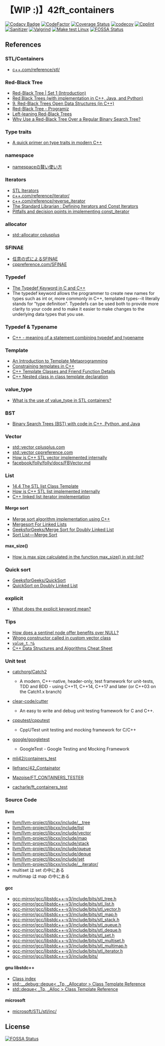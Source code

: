 # 【WIP :)】42ft_containers
[![Codacy Badge](https://app.codacy.com/project/badge/Grade/f2867fa20ec54f7e9df02d36de0642e8)](https://www.codacy.com/gh/solareenlo/42ft_containers/dashboard?utm_source=github.com&amp;utm_medium=referral&amp;utm_content=solareenlo/42ft_containers&amp;utm_campaign=Badge_Grade)
[![CodeFactor](https://www.codefactor.io/repository/github/solareenlo/42ft_containers/badge)](https://www.codefactor.io/repository/github/solareenlo/42ft_containers)
[![Coverage Status](https://coveralls.io/repos/github/solareenlo/42ft_containers/badge.svg?branch=main)](https://coveralls.io/github/solareenlo/42ft_containers?branch=main)
[![codecov](https://codecov.io/gh/solareenlo/42ft_containers/branch/main/graph/badge.svg?token=1FO5VN1PWG)](https://codecov.io/gh/solareenlo/42ft_containers)
[![Cpplint](https://github.com/solareenlo/42ft_containers/actions/workflows/cpplint.yml/badge.svg)](https://github.com/solareenlo/42ft_containers/actions/workflows/cpplint.yml)
[![Sanitizer](https://github.com/solareenlo/42ft_containers/actions/workflows/sanitizer.yml/badge.svg)](https://github.com/solareenlo/42ft_containers/actions/workflows/sanitizer.yml)
[![Valgrind](https://github.com/solareenlo/42ft_containers/actions/workflows/valgrind.yml/badge.svg)](https://github.com/solareenlo/42ft_containers/actions/workflows/valgrind.yml)
[![Make test Linux](https://github.com/solareenlo/42ft_containers/actions/workflows/make_test_linux.yml/badge.svg)](https://github.com/solareenlo/42ft_containers/actions/workflows/make_test_linux.yml)
[![FOSSA Status](https://app.fossa.com/api/projects/git%2Bgithub.com%2Fsolareenlo%2F42ft_containers.svg?type=shield)](https://app.fossa.com/projects/git%2Bgithub.com%2Fsolareenlo%2F42ft_containers?ref=badge_shield)

## References
### STL/Containers
-   [c++.com/reference/stl/](https://www.cplusplus.com/reference/stl/)

### Red-Black Tree
-   [Red-Black Tree | Set 1 (Introduction)](https://www.geeksforgeeks.org/red-black-tree-set-1-introduction-2/)
-   [Red Black Trees (with implementation in C++, Java, and Python)](https://algorithmtutor.com/Data-Structures/Tree/Red-Black-Trees/)
-   [9. Red-Black Trees Open Data Structures (in C++)](https://opendatastructures.org/ods-cpp/9_Red_Black_Trees.html)
-   [Red-Black Tree - Programiz](https://www.programiz.com/dsa/red-black-tree)
-   [Left-leaning Red-Black Trees](https://www.cs.princeton.edu/~rs/talks/LLRB/LLRB.pdf)
-   [Why Use a Red-Black Tree Over a Regular Binary Search Tree?](https://medium.com/@ben.tom.vincent/why-use-a-red-black-tree-over-a-regular-binary-search-tree-a63857916907)

### Type traits
-   [A quick primer on type traits in modern C++](https://www.internalpointers.com/post/quick-primer-type-traits-modern-cpp)

### namespace
-   [namespaceの賢い使い方](https://qiita.com/_EnumHack/items/430da105a541f9ecd774)

### Iterators
-   [STL Iterators](https://www.cs.helsinki.fi/u/tpkarkka/alglib/k06/lectures/iterators.html)
-   [c++.com/reference/iterator/](https://www.cplusplus.com/reference/iterator/)
-   [c++.com/reference/reverse_iterator](http://www.cplusplus.com/reference/iterator/reverse_iterator/)
-   [The Standard Librarian : Defining Iterators and Const Iterators](https://www.drdobbs.com/the-standard-librarian-defining-iterato/184401331)
-   [Pitfalls and decision points in implementing const_iterator](https://quuxplusone.github.io/blog/2018/12/01/const-iterator-antipatterns/)

### allocator
-   [std::allocator cplusplus](https://www.cplusplus.com/reference/memory/allocator/)

### SFINAE
-   [任意の式によるSFINAE](https://cpprefjp.github.io/lang/cpp11/sfinae_expressions.html)
-   [cppreference.com/SFINAE](https://en.cppreference.com/w/cpp/language/sfinae)

### Typedef
-   [The Typedef Keyword in C and C++](https://www.cprogramming.com/tutorial/typedef.html)
-   The typedef keyword allows the programmer to create new names for types such as int or, more commonly in C++, templated types--it literally stands for "type definition". Typedefs can be used both to provide more clarity to your code and to make it easier to make changes to the underlying data types that you use.

### Typedef & Typename
-   [C++ - meaning of a statement combining typedef and typename](https://stackoverflow.com/questions/18385418/c-meaning-of-a-statement-combining-typedef-and-typename)

### Template
-   [An Introduction to Template Metaprogramming](http://cppedinburgh.uk/slides/201603-tmp.pdf)
-   [Constraining templates in C++](https://pankajraghav.com/2020/03/22/Templates.html)
-   [C++ Template Classes and Friend Function Details](https://web.mst.edu/~nmjxv3/articles/templates.html)
-   [C++ Nested class in class template declaration](https://stackoverflow.com/questions/30287402/c-nested-class-in-class-template-declaration)

### value_type
-   [What is the use of value_type in STL containers?](https://stackoverflow.com/questions/44571362/what-is-the-use-of-value-type-in-stl-containers/44571482#44571482)

### BST
-   [Binary Search Trees (BST) with code in C++, Python, and Java](https://algorithmtutor.com/Data-Structures/Tree/Binary-Search-Trees/)

### Vector
-   [std::vector cplusplus.com](https://www.cplusplus.com/reference/vector/vector/?kw=vector)
-   [std::vector cppreference.com](https://en.cppreference.com/w/cpp/container/vector)
-   [How is C++ STL vector implemented internally](https://codefreakr.com/how-is-c-stl-implemented-internally/)
-   [facebook/folly/folly/docs/FBVector.md](https://github.com/facebook/folly/blob/master/folly/docs/FBVector.md)

### List
-   [14.4 The STL list<T> Class Template](https://cs.calvin.edu/activities/books/c++/intro/3e/WebItems/Ch14-Web/STL-List-14.4.pdf)
-   [How is C++ STL list implemented internally](https://codefreakr.com/how-is-c-stl-list-implemented-internally/)
-   [C++ linked list iterator implementation](https://codereview.stackexchange.com/questions/216444/c-linked-list-iterator-implementation)
#### Merge sort
-   [Merge sort algorithm implementation using C++](https://github.com/ElHuaco/ft_containers)
-   [Mergesort For Linked Lists](https://www.chiark.greenend.org.uk/~sgtatham/algorithms/listsort.html)
-   [GeeksforGeeks/Merge Sort for Doubly Linked List](https://www.geeksforgeeks.org/merge-sort-for-doubly-linked-list/)
-   [Sort List — Merge Sort](https://afteracademy.com/blog/sort-list-merge-sort)

#### max_size()
-   [How is max size calculated in the function max_size() in std::list?](https://stackoverflow.com/questions/7949486/how-is-max-size-calculated-in-the-function-max-size-in-stdlist/7949501#7949501)

### Quick sort
-   [GeeksforGeeks/QuickSort](https://www.geeksforgeeks.org/quick-sort/)
-   [QuickSort on Doubly Linked List](https://www.geeksforgeeks.org/quicksort-for-linked-list/)

### explicit
-   [What does the explicit keyword mean?](https://stackoverflow.com/questions/121162/what-does-the-explicit-keyword-mean)

### Tips
-   [How does a sentinel node offer benefits over NULL?](https://stackoverflow.com/questions/5384358/how-does-a-sentinel-node-offer-benefits-over-null)
-   [Wrong constructor called in custom vector class](https://stackoverflow.com/questions/24346869/wrong-constructor-called-in-custom-vector-class)
-   [`value_t *&`](https://stackoverflow.com/questions/56079738/why-i-get-an-expression-is-not-assignable-error/56079782#56079782)
-   [C++ Data Structures and Algorithms Cheat Sheet](https://github.com/gibsjose/cpp-cheat-sheet/blob/master/Data%20Structures%20and%20Algorithms.md)

### Unit test
-   [catchorg/Catch2](https://github.com/catchorg/Catch2)

    -   A modern, C++-native, header-only, test framework for unit-tests, TDD and BDD - using C++11, C++14, C++17 and later (or C++03 on the Catch1.x branch)

-   [clear-code/cutter](https://github.com/clear-code/cutter)

    -   An easy to write and debug unit testing framework for C and C++.

-   [cpputest/cpputest](https://github.com/cpputest/cpputest)

    -   CppUTest unit testing and mocking framework for C/C++

-   [google/googletest](https://github.com/google/googletest)

    -   GoogleTest - Google Testing and Mocking Framework

-   [mli42/containers_test](https://github.com/mli42/containers_test)

-   [llefranc/42_Containator](https://github.com/llefranc/42_Containator)

-   [Mazoise/FT_CONTAINERS_TESTER](https://github.com/Mazoise/FT_CONTAINERS_TESTER)

-   [cacharle/ft_containers_test](https://github.com/cacharle/ft_containers_test)

### Source Code
#### llvm
-   [llvm/llvm-project/libcxx/include/__tree](https://github.com/llvm/llvm-project/blob/main/libcxx/include/__tree)
-   [llvm/llvm-project/libcxx/include/list](https://github.com/llvm/llvm-project/blob/main/libcxx/include/list)
-   [llvm/llvm-project/libcxx/include/vector](https://github.com/llvm/llvm-project/blob/main/libcxx/include/vector)
-   [llvm/llvm-project/libcxx/include/map](https://github.com/llvm/llvm-project/blob/main/libcxx/include/map)
-   [llvm/llvm-project/libcxx/include/stack](https://github.com/llvm/llvm-project/blob/main/libcxx/include/stack)
-   [llvm/llvm-project/libcxx/include/queue](https://github.com/llvm/llvm-project/blob/main/libcxx/include/queue)
-   [llvm/llvm-project/libcxx/include/deque](https://github.com/llvm/llvm-project/blob/main/libcxx/include/deque)
-   [llvm/llvm-project/libcxx/include/set](https://github.com/llvm/llvm-project/blob/main/libcxx/include/set)
-   [llvm/llvm-project/libcxx/include/__iterator/](https://github.com/llvm/llvm-project/tree/main/libcxx/include/__iterator)
-   multiset は set の中にある
-   multimap は map の中にある

#### gcc
-   [gcc-mirror/gcc/libstdc++-v3/include/bits/stl_tree.h](https://github.com/gcc-mirror/gcc/blob/master/libstdc++-v3/include/bits/stl_tree.h)
-   [gcc-mirror/gcc/libstdc++-v3/include/bits/stl_list.h](https://github.com/gcc-mirror/gcc/blob/master/libstdc%2B%2B-v3/include/bits/stl_list.h)
-   [gcc-mirror/gcc/libstdc++-v3/include/bits/stl_vector.h](https://github.com/gcc-mirror/gcc/blob/master/libstdc%2B%2B-v3/include/bits/stl_vector.h)
-   [gcc-mirror/gcc/libstdc++-v3/include/bits/stl_map.h](https://github.com/gcc-mirror/gcc/blob/master/libstdc%2B%2B-v3/include/bits/stl_map.h)
-   [gcc-mirror/gcc/libstdc++-v3/include/bits/stl_stack.h](https://github.com/gcc-mirror/gcc/blob/master/libstdc%2B%2B-v3/include/bits/stl_stack.h)
-   [gcc-mirror/gcc/libstdc++-v3/include/bits/stl_queue.h](https://github.com/gcc-mirror/gcc/blob/master/libstdc%2B%2B-v3/include/bits/stl_queue.h)
-   [gcc-mirror/gcc/libstdc++-v3/include/bits/stl_deque.h](https://github.com/gcc-mirror/gcc/blob/master/libstdc%2B%2B-v3/include/bits/stl_deque.h)
-   [gcc-mirror/gcc/libstdc++-v3/include/bits/stl_set.h](https://github.com/gcc-mirror/gcc/blob/master/libstdc%2B%2B-v3/include/bits/stl_set.h)
-   [gcc-mirror/gcc/libstdc++-v3/include/bits/stl_multiset.h](https://github.com/gcc-mirror/gcc/blob/master/libstdc%2B%2B-v3/include/bits/stl_multiset.h)
-   [gcc-mirror/gcc/libstdc++-v3/include/bits/stl_multimap.h](https://github.com/gcc-mirror/gcc/blob/master/libstdc%2B%2B-v3/include/bits/stl_multimap.h)
-   [gcc-mirror/gcc/libstdc++-v3/include/bits/stl_iterator.h](https://github.com/gcc-mirror/gcc/blob/master/libstdc%2B%2B-v3/include/bits/stl_iterator.h)
-   [gcc-mirror/gcc/libstdc++-v3/include/bits/](https://github.com/gcc-mirror/gcc/tree/master/libstdc%2B%2B-v3/include/bits)

#### gnu libstdc++
-   [Class index](https://gcc.gnu.org/onlinedocs/libstdc++/latest-doxygen/classes.html)
-   [std::__debug::deque< _Tp, _Allocator > Class Template Reference](https://gcc.gnu.org/onlinedocs/libstdc++/latest-doxygen/a08577.html)
-   [std::deque< _Tp, _Alloc > Class Template Reference](https://gcc.gnu.org/onlinedocs/libstdc++/latest-doxygen/a07145.html)

#### microsoft
-   [microsoft/STL/stl/inc/](https://github.com/microsoft/STL/tree/main/stl/inc)

## License
[![FOSSA Status](https://app.fossa.com/api/projects/git%2Bgithub.com%2Fsolareenlo%2F42ft_containers.svg?type=large)](https://app.fossa.com/projects/git%2Bgithub.com%2Fsolareenlo%2F42ft_containers?ref=badge_large)
